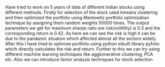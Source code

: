 Have tried to work on 5 years of data of different Indian stocks using different methods. Firstly for selection of the stock used kmeans clustering and then optimized the portfolio using Markowitz portfolio optimization technique by assigning them random weights 50000 times. The output parameters we get for maximum sharpe ratio are risk(volitility) is 0.3 and the corresponding return is 0.42. As here we can see the risk is high it can be due to the pandamic situation which affected almost all the sectors widely.
After this I have tried to optimise portfolio using python inbuilt library pyfolio which directly calculates the risk and return. 
Further to this we can try using different machine learning techniques like agglomerative clustering, PCA etc. Also we can introduce factor analysis techniques for stock selection.
